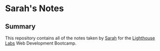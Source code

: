# Sarah's Notes

## Summary 

This repository contains all of the notes taken by [Sarah](https://github.com/remained3) for the [Lighthouse Labs](https://www.lighthouselabs.ca/) Web Development Bootcamp.